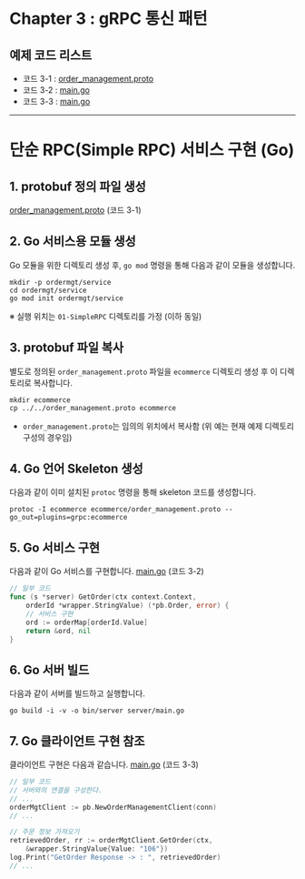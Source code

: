 # Chapter 3 : gRPC 통신 패턴

## 예제 코드 리스트
- 코드 3-1 : [order_management.proto](01-SimpleRPC/order_management.proto)
- 코드 3-2 : [main.go](01-SimpleRPC/ordermgt/service/server/main.go)
- 코드 3-3 : [main.go](01-SimpleRPC/ordermgt/client/main.go)

---
# 단순 RPC(Simple RPC) 서비스 구현 (Go)

## 1. protobuf 정의 파일 생성
[order_management.proto](01-SimpleRPC/order_management.proto) (코드 3-1)

## 2. Go 서비스용 모듈 생성
Go 모듈을 위한 디렉토리 생성 후, `go mod` 명령을 통해 다음과 같이 모듈을 생성합니다.
```shell
mkdir -p ordermgt/service
cd ordermgt/service
go mod init ordermgt/service
```
※ 실행 위치는 `01-SimpleRPC` 디렉토리를 가정 (이하 동일)

## 3. protobuf 파일 복사
별도로 정의된 `order_management.proto` 파일을 `ecommerce` 디렉토리 생성 후 이 디렉토리로 복사합니다.
```shell
mkdir ecommerce
cp ../../order_management.proto ecommerce
```
- `order_management.proto`는 임의의 위치에서 복사함 (위 예는 현재 예제 디렉토리 구성의 경우임)

## 4. Go 언어 Skeleton 생성 
다음과 같이 이미 설치된 `protoc` 명령을 통해 skeleton 코드를 생성합니다.
```shell
protoc -I ecommerce ecommerce/order_management.proto --go_out=plugins=grpc:ecommerce 
```

## 5. Go 서비스 구현
다음과 같이 Go 서비스를 구현합니다.
[main.go](01-SimpleRPC/ordermgt/service/server/main.go) (코드 3-2)
```go
// 일부 코드
func (s *server) GetOrder(ctx context.Context,
	orderId *wrapper.StringValue) (*pb.Order, error) {
	// 서비스 구현
	ord := orderMap[orderId.Value]
	return &ord, nil
}
```

## 6. Go 서버 빌드
다음과 같이 서버를 빌드하고 실행합니다.
```shell
go build -i -v -o bin/server server/main.go
```

## 7. Go 클라이언트 구현 참조
클라이언트 구현은 다음과 같습니다.
[main.go](01-SimpleRPC/ordermgt/client/main.go) (코드 3-3)
```go
// 일부 코드
// 서버와의 연결을 구성한다.
// ...
orderMgtClient := pb.NewOrderManagementClient(conn)
// ...

// 주문 정보 가져오기
retrievedOrder, rr := orderMgtClient.GetOrder(ctx,
    &wrapper.StringValue{Value: "106"})
log.Print("GetOrder Response -> : ", retrievedOrder)
// ...
```
